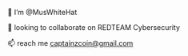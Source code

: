 👋 I’m @MusWhiteHat

💞️ looking to collaborate on REDTEAM Cybersecurity

📫 reach me captainzcoin@gmail.com

<!---
MusWhiteHat/MusWhiteHat is a ✨ special ✨ repository because its `README.md` (this file) appears on your GitHub profile.
You can click the Preview link to take a look at your changes.
--->
